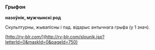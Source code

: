 ### Грыфон
**назоўнік, мужчынскі род**

Скульптурны, жывапісны і пад. відарыс антычнага грыфа (у 1 знач).

<a rel="author">[http://rv-blr.com/](http://rv-blr.com/slounik.jsp?letterId=0&maskId=0&pageId=750)</a>
